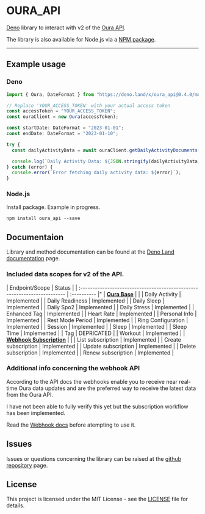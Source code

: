 # OURA_API

[Deno](https://deno.land/x/oura_api) library to interact with v2 of the [Oura API](https://cloud.ouraring.com/v2/docs).

The library is also available for Node.js via a [NPM package](https://www.npmjs.com/package/oura_api).

---

## Example usage

### Deno

```javascript
import { Oura, DateFormat } from "https://deno.land/x/oura_api@0.4.0/mod.ts";

// Replace 'YOUR_ACCESS_TOKEN' with your actual access token
const accessToken = "YOUR_ACCESS_TOKEN";
const ouraClient = new Oura(accessToken);

const startDate: DateFormat = "2023-01-01";
const endDate: DateFormat = "2023-01-10";

try {
  const dailyActivityData = await ouraClient.getDailyActivityDocuments(startDate, endDate);

  console.log(`Daily Activity Data: ${JSON.stringify(dailyActivityData, null, 4)}`);
} catch (error) {
  console.error(`Error fetching daily activity data: ${error}`);
}
```

### Node.js

Install package. Example in progress.

```
npm install oura_api --save
```

## Documentaion

Library and method documentation can be found at the [Deno Land documentation](https://deno.land/x/oura_api?doc) page.

### Included data scopes for v2 of the API.

| Endpoint/Scope | Status | | :------------------------------------------------------------------------ | :---------- |"
| **[Oura Base](https://deno.land/x/oura_api/mod.ts?s=Oura)** | | | Daily Activity | Implemented | | Daily Readiness |
Implemented | | Daily Sleep | Implemented | | Daily Spo2 | Implemented | | Daily Stress | Implemented | | Enhanced Tag |
Implemented | | Heart Rate | Implemented | | Personal Info | Implemented | | Rest Mode Period | Implemented | | Ring
Configuration | Implemented | | Session | Implemented | | Sleep | Implemented | | Sleep Time | Implemented | | Tag |
DEPRICATED | | Workout | Implemented | | **[Webhook Subscription](https://deno.land/x/oura_api/mod.ts?s=Webhook)** | | |
List subscription | Implemented | | Create subscription | Implemented | | Update subscription | Implemented | | Delete
subscription | Implemented | | Renew subscription | Implemented |

### Additional info concerning the webhook API

According to the API docs the webhooks enable you to receive near real-time Oura data updates and are the preferred way
to receive the latest data from the Oura API.

I have not been able to fully verify this yet but the subscription workflow has been implemented.

Read the [Webhook docs](https://cloud.ouraring.com/v2/docs#tag/Webhook-Subscription-Routes) before atempting to use it.

## Issues

Issues or questions concerning the library can be raised at the
[github repository](https://github.com/Pinta365/oura_api/issues) page.

## License

This project is licensed under the MIT License - see the [LICENSE](LICENSE) file for details.
